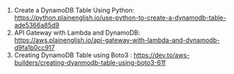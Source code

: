 1. Create a DynamoDB Table Using Python: https://python.plainenglish.io/use-python-to-create-a-dynamodb-table-ade5366a85d9
2. API Gateway with Lambda and DynamoDB: https://aws.plainenglish.io/api-gateway-with-lambda-and-dynamodb-d9fa1b0cc917
3. Creating DynamoDB Table using Boto3 : https://dev.to/aws-builders/creating-dyanmodb-table-using-boto3-61f
